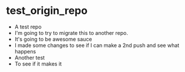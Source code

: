 # test_origin_repo
* A test repo
* I'm going to try to migrate this to another repo.
* It's going to be awesome sauce
* I made some changes to see if I can make a 2nd push and see what happens
* Another test
* To see if it makes it
